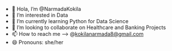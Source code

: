 - 👋 Hola, I’m @NarmadaKokila
- 👀 I’m interested in Data
- 🌱 I’m currently learning Python for Data Science
- 💞️ I’m looking to collaborate on Healthcare and Banking Projects
- 📫 How to reach me --> @kokilanarmada8@gmail.com
- 😄 Pronouns: she/her

<!---
NarmadaKokila/NarmadaKokila is a ✨ special ✨ repository because its `README.md` (this file) appears on your GitHub profile.
You can click the Preview link to take a look at your changes.
--->
